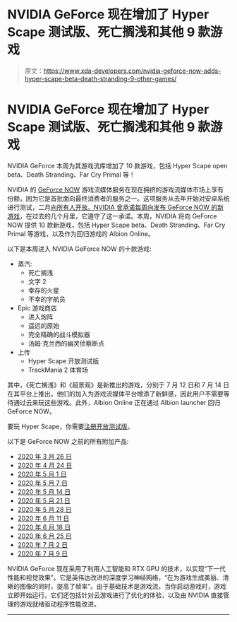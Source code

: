# NVIDIA GeForce 现在增加了 Hyper Scape 测试版、死亡搁浅和其他 9 款游戏

> 原文：<https://www.xda-developers.com/nvidia-geforce-now-adds-hyper-scape-beta-death-stranding-9-other-games/>

# NVIDIA GeForce 现在增加了 Hyper Scape 测试版、死亡搁浅和其他 9 款游戏

NVIDIA GeForce 本周为其游戏流库增加了 10 款游戏，包括 Hyper Scape open beta、Death Stranding、Far Cry Primal 等！

NVIDIA 的 [GeForce NOW](https://play.google.com/store/apps/details?id=com.nvidia.geforcenow) 游戏流媒体服务在现在拥挤的游戏流媒体市场上享有份额，因为它是首批面向最终消费者的服务之一。这项服务从去年开始对安卓系统进行测试，二月[向所有人开放。NVIDIA 曾承诺每周向](https://www.xda-developers.com/nvidia-geforce-now-open-sign-up/)[发布 GeForce NOW 的新游戏](https://www.xda-developers.com/nvidia-announce-new-games-geforce-now-every-week/)，在过去的几个月里，它遵守了这一承诺。本周，NVIDIA 将向 GeForce NOW 提供 10 款新游戏，包括 Hyper Scape beta、Death Stranding、Far Cry Primal 等游戏，以及作为回归游戏的 Albion Online。

以下是本周进入 NVIDIA GeForce NOW 的十款游戏:

*   蒸汽:
    *   死亡搁浅
    *   文字 2
    *   幸存的火星
    *   不幸的宇航员
*   Epic 游戏商店
    *   进入炮阵
    *   遥远的原始
    *   完全精确的战斗模拟器
    *   汤姆·克兰西的幽灵侦察断点
*   上传
    *   Hyper Scape 开放测试版
    *   TrackMania 2 体育场

其中，《死亡搁浅》和《超景观》是新推出的游戏，分别于 7 月 12 日和 7 月 14 日在其平台上推出。他们的加入为游戏流媒体平台增添了新鲜感，因此用户不需要等待通过云来玩这些游戏。此外，Albion Online 正在通过 Albion launcher 回归 GeForce NOW。

要玩 Hyper Scape，你需要[注册开放测试版](https://www.ubisoft.com/en-us/game/hyper-scape/beta?ncid=2532-5940---1-aflt-38-58-NVIDIA_OpenBeta--1-1-8-0720-6----ID_91139-----&maltcode=brands_C2W_aflt_n_a___HYP____&addinfo=)。

以下是 GeForce NOW 之前的所有附加产品:

*   [2020 年 3 月 26 日](https://www.xda-developers.com/nvidia-announce-new-games-geforce-now-every-week/)
*   [2020 年 4 月 24 日](https://www.xda-developers.com/nvidia-geforce-now-loses-games-from-warner-bros-xbox-game-studios-codemasters-and-klei-entertainment-but-gains-36-ubisoft-titles/)
*   [2020 年 5 月 1 日](https://www.xda-developers.com/nvidia-geforce-now-dlss-2-0-new-games/)
*   [2020 年 5 月 7 日](https://www.xda-developers.com/nvidia-announces-19-new-games-geforce-now-game-streaming/)
*   [2020 年 5 月 14 日](https://www.xda-developers.com/nvidia-geforce-now-adds-another-18-new-games-cloud-gaming-streaming-library/)
*   [2020 年 5 月 21 日](https://www.xda-developers.com/nvidia-geforce-now-adds-divinity-original-sin-might-and-magic-heroes-vii-15-other-games-cloud-game-streaming/)
*   [2020 年 5 月 28 日](https://www.xda-developers.com/nvidia-geforce-now-adds-assassins-creed-saints-row-the-third-remastered-far-cry-new-dawn-more-games-cloud-streaming/)
*   [2020 年 6 月 11 日](https://www.xda-developers.com/nvidia-geforce-now-19-new-games-highlights-founders/)
*   [2020 年 6 月 18 日](https://www.xda-developers.com/nvidia-geforce-now-regains-14-square-enix-games-shadow-of-the-tomb-raider-just-cause-4-adds-smite/)
*   [2020 年 6 月 25 日](https://www.xda-developers.com/nvidia-geforce-now-adds-16-games-announces-plans-free-games-epic-store-each-week/)
*   [2020 年 7 月 2 日](https://www.xda-developers.com/nvidia-geforce-now-adds-12-games-trackmania-mount-blade-ii-spongebob-squarepants-battle-for-bikini-bottom-rehydrated/)
*   [2020 年 7 月 9 日](https://www.xda-developers.com/nvidia-geforce-now-adds-black-desert-online-14-other-games-brings-highlights-support-apex-legends/)

NVIDIA GeForce 现在采用了利用人工智能和 RTX GPU 的技术，以实现“下一代性能和视觉效果”。它是英伟达改进的深度学习神经网络，“在为游戏生成美丽、清晰的图像的同时，提高了帧率”。由于基础技术是游戏流，当你启动游戏时，游戏立即开始运行。它们还包括针对云游戏进行了优化的体验，以及由 NVIDIA 直接管理的游戏就绪驱动程序性能改进。

* * *